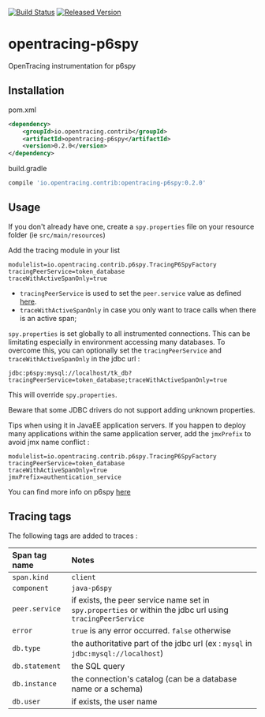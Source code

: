 [![Build Status][ci-img]][ci] [![Released Version][maven-img]][maven]

# opentracing-p6spy
OpenTracing instrumentation for p6spy

## Installation

pom.xml
```xml
<dependency>
    <groupId>io.opentracing.contrib</groupId>
    <artifactId>opentracing-p6spy</artifactId>
    <version>0.2.0</version>
</dependency>
```

build.gradle
```groovy
compile 'io.opentracing.contrib:opentracing-p6spy:0.2.0'
```

## Usage
If you don't already have one, create a `spy.properties` file on your resource folder (ie `src/main/resources`)

Add the tracing module in your list
```properties
modulelist=io.opentracing.contrib.p6spy.TracingP6SpyFactory
tracingPeerService=token_database
traceWithActiveSpanOnly=true
```
* `tracingPeerService` is used to set the `peer.service` value as defined [here](https://github.com/opentracing/specification/blob/master/semantic_conventions.md).
* `traceWithActiveSpanOnly` in case you only want to trace calls when there is an active span;

`spy.properties` is set globally to all instrumented connections. This can be limitating especially in environment accessing many databases.
To overcome this, you can optionally set the `tracingPeerService` and `traceWithActiveSpanOnly` in the jdbc url : 
```
jdbc:p6spy:mysql://localhost/tk_db?tracingPeerService=token_database;traceWithActiveSpanOnly=true
```
This will override `spy.properties`.

Beware that some JDBC drivers do not support adding unknown properties.

Tips when using it in JavaEE application servers. If you happen to deploy many applications within the same application server, add the `jmxPrefix` to avoid jmx name conflict :
```properties
modulelist=io.opentracing.contrib.p6spy.TracingP6SpyFactory
tracingPeerService=token_database
traceWithActiveSpanOnly=true
jmxPrefix=authentication_service
``` 

You can find more info on p6spy [here](https://github.com/p6spy/p6spy)

## Tracing tags
The following tags are added to traces :
 
| Span tag name | Notes |
|:--------------|:-------------------|
| `span.kind` | `client` |
| `component` | `java-p6spy` |
| `peer.service` | if exists, the peer service name set in `spy.properties` or within the jdbc url using `tracingPeerService` |
| `error` | `true` is any error occurred. `false` otherwise |
| `db.type` | the authoritative part of the jdbc url (ex : `mysql` in `jdbc:mysql://localhost`) |
| `db.statement` | the SQL query |
| `db.instance` | the connection's catalog (can be a database name or a schema) |
| `db.user` | if exists, the user name |

[ci-img]: https://travis-ci.org/opentracing-contrib/java-p6spy.svg?branch=master
[ci]: https://travis-ci.org/opentracing-contrib/java-p6spy
[maven-img]: https://img.shields.io/maven-central/v/io.opentracing.contrib/opentracing-p6spy.svg
[maven]: http://search.maven.org/#search%7Cga%7C1%7Copentracing-p6spy